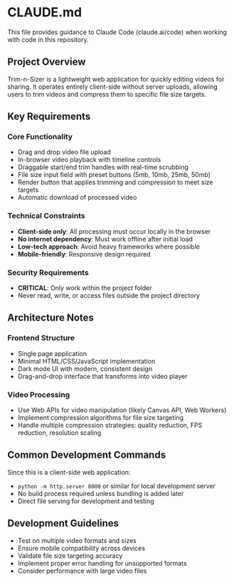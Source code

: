 # CLAUDE.md

This file provides guidance to Claude Code (claude.ai/code) when working with code in this repository.

## Project Overview

Trim-n-Sizer is a lightweight web application for quickly editing videos for sharing. It operates entirely client-side without server uploads, allowing users to trim videos and compress them to specific file size targets.

## Key Requirements

### Core Functionality
- Drag and drop video file upload
- In-browser video playback with timeline controls
- Draggable start/end trim handles with real-time scrubbing
- File size input field with preset buttons (5mb, 10mb, 25mb, 50mb)
- Render button that applies trimming and compression to meet size targets
- Automatic download of processed video

### Technical Constraints
- **Client-side only**: All processing must occur locally in the browser
- **No internet dependency**: Must work offline after initial load
- **Low-tech approach**: Avoid heavy frameworks where possible
- **Mobile-friendly**: Responsive design required

### Security Requirements
- **CRITICAL**: Only work within the project folder
- Never read, write, or access files outside the project directory

## Architecture Notes

### Frontend Structure
- Single page application
- Minimal HTML/CSS/JavaScript implementation
- Dark mode UI with modern, consistent design
- Drag-and-drop interface that transforms into video player

### Video Processing
- Use Web APIs for video manipulation (likely Canvas API, Web Workers)
- Implement compression algorithms for file size targeting
- Handle multiple compression strategies: quality reduction, FPS reduction, resolution scaling

## Common Development Commands

Since this is a client-side web application:
- `python -m http.server 8000` or similar for local development server
- No build process required unless bundling is added later
- Direct file serving for development and testing

## Development Guidelines

- Test on multiple video formats and sizes
- Ensure mobile compatibility across devices
- Validate file size targeting accuracy
- Implement proper error handling for unsupported formats
- Consider performance with large video files